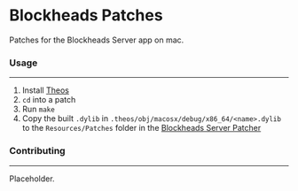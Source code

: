 # Blockheads Patches

Patches for the Blockheads Server app on mac.

### Usage

---

1. Install [Theos](https://theos.dev)
2. `cd` into a patch
3. Run `make`
4. Copy the built `.dylib` in `.theos/obj/macosx/debug/x86_64/<name>.dylib` to the `Resources/Patches` folder in the [Blockheads Server Patcher](https://github.com/FloofyPlasma/bh-server-patcher/)

### Contributing

---

Placeholder.

